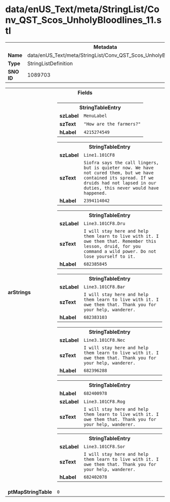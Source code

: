 <h1>data/enUS_Text/meta/StringList/Conv_QST_Scos_UnholyBloodlines_11.stl</h1><table><tr><th colspan="100%">Metadata</th></tr><tr><td><b>Name</b></td><td>data/enUS_Text/meta/StringList/Conv_QST_Scos_UnholyBloodlines_11.stl</td></tr><tr><td><b>Type</b></td><td>StringListDefinition</td></tr><tr><td><b>SNO ID</b></td><td>1089703</td></tr></table>

<table><tr><th colspan="100%">Fields</th></tr><tr><td><b>arStrings</b></td><td><table><tr><th colspan="100%">StringTableEntry</th></tr><tr><td><b>szLabel</b></td><td><code>MenuLabel</code></td></tr><tr><td><b>szText</b></td><td><code>"How are the farmers?"</code></td></tr><tr><td><b>hLabel</b></td><td><code>4215274549</code></td></tr></table>


<table><tr><th colspan="100%">StringTableEntry</th></tr><tr><td><b>szLabel</b></td><td><code>Line1.101CF8</code></td></tr><tr><td><b>szText</b></td><td><code>Siofra says the call lingers, but is quieter now. We have not cured them, but we have contained its spread. If we druids had not lapsed in our duties, this never would have happened.</code></td></tr><tr><td><b>hLabel</b></td><td><code>2394114042</code></td></tr></table>


<table><tr><th colspan="100%">StringTableEntry</th></tr><tr><td><b>szLabel</b></td><td><code>Line3.101CF8.Dru</code></td></tr><tr><td><b>szText</b></td><td><code>I will stay here and help them learn to live with it. I owe them that. Remember this lesson, druid, for you command a wild power. Do not lose yourself to it.</code></td></tr><tr><td><b>hLabel</b></td><td><code>682385845</code></td></tr></table>


<table><tr><th colspan="100%">StringTableEntry</th></tr><tr><td><b>szLabel</b></td><td><code>Line3.101CF8.Bar</code></td></tr><tr><td><b>szText</b></td><td><code>I will stay here and help them learn to live with it. I owe them that. Thank you for your help, wanderer.</code></td></tr><tr><td><b>hLabel</b></td><td><code>682383103</code></td></tr></table>


<table><tr><th colspan="100%">StringTableEntry</th></tr><tr><td><b>szLabel</b></td><td><code>Line3.101CF8.Nec</code></td></tr><tr><td><b>szText</b></td><td><code>I will stay here and help them learn to live with it. I owe them that. Thank you for your help, wanderer.</code></td></tr><tr><td><b>hLabel</b></td><td><code>682396288</code></td></tr></table>


<table><tr><th colspan="100%">StringTableEntry</th></tr><tr><td><b>hLabel</b></td><td><code>682400978</code></td></tr><tr><td><b>szLabel</b></td><td><code>Line3.101CF8.Rog</code></td></tr><tr><td><b>szText</b></td><td><code>I will stay here and help them learn to live with it. I owe them that. Thank you for your help, wanderer.</code></td></tr></table>


<table><tr><th colspan="100%">StringTableEntry</th></tr><tr><td><b>szLabel</b></td><td><code>Line3.101CF8.Sor</code></td></tr><tr><td><b>szText</b></td><td><code>I will stay here and help them learn to live with it. I owe them that. Thank you for your help, wanderer.</code></td></tr><tr><td><b>hLabel</b></td><td><code>682402078</code></td></tr></table>


</td></tr><tr><td><b>ptMapStringTable</b></td><td><code>0</code></td></tr></table>

